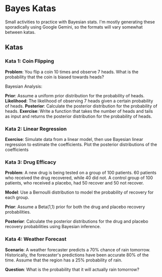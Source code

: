 # Bayes Katas

Small activities to practice with Bayesian stats. I'm mostly generating these sporadically using Google Gemini, so the formats will vary somewhat between katas.

## Katas

### Kata 1: Coin Flipping

**Problem**: You flip a coin 10 times and observe 7 heads. What is the probability that the coin is biased towards heads?

Bayesian Analysis:

**Prior**: Assume a uniform prior distribution for the probability of heads.
**Likelihood**: The likelihood of observing 7 heads given a certain probability of heads.
**Posterior**: Calculate the posterior distribution for the probability of heads.
**Exercise**: Write a function that takes the number of heads and tails as input and returns the posterior distribution for the probability of heads.

### Kata 2: Linear Regression

**Exercise**: Simulate data from a linear model, then use Bayesian linear regression to estimate the coefficients. Plot the posterior distributions of the coefficients


### Kata 3: Drug Efficacy

**Problem**: A new drug is being tested on a group of 100 patients. 60 patients who received the drug recovered, while 40 did not. A control group of 100 patients, who received a placebo, had 50 recover and 50 not recover.

**Model**: Use a Bernoulli distribution to model the probability of recovery for each group.

**Prior**: Assume a Beta(1,1) prior for both the drug and placebo recovery probabilities.

**Posterior**: Calculate the posterior distributions for the drug and placebo recovery probabilities using Bayesian inference.

### Kata 4: Weather Forecast

**Scenario**: A weather forecaster predicts a 70% chance of rain tomorrow. Historically, the forecaster's predictions have been accurate 80% of the time. Assume that the region has a 25% probability of rain.

**Question**: What is the probability that it will actually rain tomorrow?